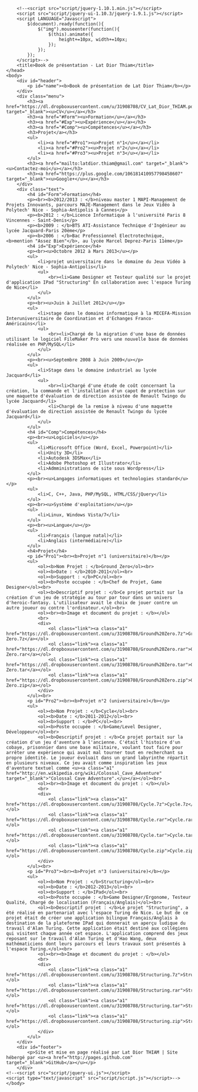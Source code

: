 <!DOCTYPE html PUBLIC "-//W3C//DTD XHTML 1.0 Transitional//EN" "http://www.w3.org/TR/xhtml1/DTD/xhtml1-transitional.dtd">
<html>
	<head>
		<meta http-equiv="Content-Type" content="text/html; charset=iso-8859-1" />
		<meta name="author" content="Lat Dior THIAM">
		<link type="text/css" rel="stylesheet" href="CSS/stylesheet.css"/>
		
		<!--<script src="script/jquery-1.10.1.min.js"></script>
		<script src="script/jquery-ui-1.10.3/jquery-1.9.1.js"></script>
		<script LANGUAGE="Javascript">
			$(document).ready(function(){
				$("img").mouseenter(function(){
					$(this).animate({
						height+=10px, width+=10px;
					});
				});
			});
		</script>-->
		<title>Book de présentation - Lat Dior Thiam</title>
	</head>
	<body>
		<div id="header">
			<p id="name"><b>Book de présentation de Lat Dior Thiam</b></p>
		</div>
		<div class="menu">
			<h3><a href="https://dl.dropboxusercontent.com/u/31908708/CV_Lat_Dior_THIAM.pdf" target="_blank"><u>CV</u></a></h3>
			<h3><a href="#Form"><u>Formation</u></a></h3>
			<h3><a href="#Exp"><u>Expérience</u></a></h3>
			<h3><a href="#Comp"><u>Compétences</u></a></h3>
			<h3>Projet</a></h3>
			<ul>
				<li><a href="#Pro1"><u>Projet n°1</u></a></li>
				<li><a href="#Pro2"><u>Projet n°2</u></a></li>
				<li><a href="#Pro3"><u>Projet n°3</u></a></li>
			</ul>
			<h3><a href="mailto:latdior.thiam@gmail.com" target="_blank"><u>Contactez-moi</u></a></h3>
			<h3><a href="https://plus.google.com/106181410957798458607" target="_blank"><u>Google+</u></a></h3>
		</div>
		<div class="text">
			<h4 id="Form">Formation</h4>
			<p><br><b>2012/2013 : </b>niveau master 1 MAPI-Management de Projets Innovants, parcours MAJE-Management dans le Jeux Vidéo à Polytech' Nice - Sophia-Antipolis à Cannes</p>
			<p><b>2012 : </b>Licence Informatique à l'université Paris 8 Vincennes - Saint-Denis</p>
			<p><b>2009 : </b>BTS ATI-Assistance Technique d'Ingénieur au lycée Jacquard-Paris 20ème</p>
			<p><b>2006 : </b>Bac Professionnel Electrotechnique, <b>mention "Assez Bien"</b>, au lycée Marcel Deprez-Paris 11ème</p>
			<h4 id="Exp">Expérience</h4>
			<p><br><u>Octobre 2012 à Mars 2013</u></p>
			<ul>
				<li>projet universitaire dans le domaine du Jeux Vidéo à Polytech' Nice - Sophia-Antipolis</li>
				<ul>
					<br><li>Game Designer et Testeur qualité sur le projet d'application IPad "Structuring" En collaboration avec l'espace Turing de Nice</li>
				</ul>
			</ul>
			<p><br><u>Juin à Juillet 2012</u></p>
			<ul>
				<li>stage dans le domaine informatique à la MICEFA-Mission Interuniversitaire de Coordination et d'Echanges Franco-Américains</li>
				<ul>
					<br><li>Chargé de la migration d'une base de données utilisant le logiciel FileMaker Pro vers une nouvelle base de données réalisée en PHP/MySQL</li>
				</ul>
			</ul>
			<p><br><u>Septembre 2008 à Juin 2009</u></p>
			<ul>
				<li>Stage dans le domaine industriel au lycée Jacquard</li>
				<ul>
					<br><li>Chargé d'une étude de coût concernant la création, la commande et l'installation d'un capot de protection sur une maquette d'évaluation de direction assistée de Renault Twingo du lycée Jacquard</li>
					<li>Chargé de la remise à niveau d'une maquette d'évaluation de direction assistée de Renault Twingo du lycée Jacquard</li>
				</ul>
			</ul>
			<h4 id="Comp">Compétences</h4>
			<p><br><u>Logiciels</u></p>
			<ul>
				<li>Microsoft Office (Word, Excel, Powerpoint)</li>
				<li>Unity 3D</li>
				<li>Autodesk 3DSMax</li>
				<li>Adobe Photoshop et Illustrator</li>
				<li>Admministrations de site sous Wordpress</li>
			</ul>
			<p><br><u>Langages informatiques et technologies standard</u></p>
			<ul>
				<li>C, C++, Java, PHP/MySQL, HTML/CSS/jQuery</li>
			</ul>
			<p><br><u>Système d'exploitation</u></p>
			<ul>
				<li>Linux, Windows Vista/7</li>
			</ul>
			<p><br><u>Langue</u></p>
			<ul>
				<li>Français (langue natal)</li>
				<li>Anglais (intermédiaire)</li>
			</ul>
			<h4>Projet</h4>
			<p id="Pro1"><br><b>Projet n°1 (universitaire)</b></p>
			<ul>
				<ol><b>Nom Projet : </b>Ground Zero</ol><br>
				<ol><b>Date : </b>2010-2011</ol><br>
				<ol><b>Support : </b>PC</ol><br>
				<ol><b>Poste occupée : </b>Chef de Projet, Game Designer</ol><br>
				<ol><b>Descriptif projet : </b>Ce projet portait sur la création d'un jeu de stratégie au tour par tour dans un univers d'heroic-fantasy. L'utilisateur avait le choix de jouer contre un autre joueur ou contre l'ordinateur.</ol><br>
				<ol><br><b>Image et document du projet : </b></ol>
				<br>
				<div>
					<ol class="link"><a class="a1" href="https://dl.dropboxusercontent.com/u/31908708/Ground%20Zero.7z">Ground Zero.7z</a></ol>
					<ol class="link"><a class="a1" href="https://dl.dropboxusercontent.com/u/31908708/Ground%20Zero.rar">Ground Zero.rar</a></ol>
					<ol class="link"><a class="a1" href="https://dl.dropboxusercontent.com/u/31908708/Ground%20Zero.tar">Ground Zero.tar</a></ol>
					<ol class="link"><a class="a1" href="https://dl.dropboxusercontent.com/u/31908708/Ground%20Zero.zip">Ground Zero.zip</a></ol>
				</div>
			</ul><br>
			<p id="Pro2"><br><b>Projet n°2 (universitaire)</b></p>
			<ul>
				<ol><b>Nom Projet : </b>Cycle</ol><br>
				<ol><b>Date : </b>2011-2012</ol><br>
				<ol><b>Support : </b>PC</ol><br>
				<ol><b>Poste occupée : </b>Game/Level Designer, Développeur</ol><br>
				<ol><b>Descriptif projet : </b>Ce projet portait sur la création d'un jeu d'aventure à l'ancienne. C'était l'histoire d'un cobaye, prisonnier dans une base militaire, voulant tout faire pour arrêter une expèrience qui avait mal tourner tout en recherchant sa propre identité. Le joueur évoluait dans un grand labyrinthe répartit en plusieurs niveaux. Ce jeu avait comme inspiration les jeux d'aventure textuel comme <u><a class="a1" href="http://en.wikipedia.org/wiki/Colossal_Cave_Adventure" target="_blank">"Colossal Cave Adventure".</u></a></ol><br>
				<ol><br><b>Image et document du projet : </b></ol>
				<br>
				<div>
					<ol class="link"><a class="a1" href="https://dl.dropboxusercontent.com/u/31908708/Cycle.7z">Cycle.7z</a></ol>
					<ol class="link"><a class="a1" href="https://dl.dropboxusercontent.com/u/31908708/Cycle.rar">Cycle.rar</a></ol>
					<ol class="link"><a class="a1" href="https://dl.dropboxusercontent.com/u/31908708/Cycle.tar">Cycle.tar</a></ol>
					<ol class="link"><a class="a1" href="https://dl.dropboxusercontent.com/u/31908708/Cycle.zip">Cycle.zip</a></ol>
				</div>
			</ul><br>
			<p id="Pro3"><br><b>Projet n°3 (universitaire)</b></p>
			<ul>
				<ol><b>Nom Projet : </b>Structuring</ol><br>
				<ol><b>Date : </b>2012-2013</ol><br>
				<ol><b>Support : </b>IPad</ol><br>
				<ol><b>Poste occupée : </b>Game Designer/Ergonome, Testeur Qualité, Chargé de localisation (Français/Anglais)</ol><br>
				<ol><b>Descriptif projet : </b>Le projet "Structuring", a été réalisé en partenariat avec l'espace Turing de Nice. Le but de ce projet était de créer une application bilingue Français/Anglais à destination de la plateforme IPad qui donnerait un aperçu ludique du travail d'Alan Turing. Cette application était destiné aux collégiens qui visitent chaque année cet espace. L'application comprend des jeux reposant sur le travail d'Alan Turing et d'Hao Wang, deux mathématiciens dont leurs parcours et leurs travaux sont présentés à l'espace Turing.</ol><br>
				<ol><br><b>Image et document du projet : </b></ol>
				<br>
				<div>
					<ol class="link"><a class="a1" href="https://dl.dropboxusercontent.com/u/31908708/Structuring.7z">Structuring.7z</a></ol>
					<ol class="link"><a class="a1" href="https://dl.dropboxusercontent.com/u/31908708/Structuring.rar">Structuring.rar</a></ol>
					<ol class="link"><a class="a1" href="https://dl.dropboxusercontent.com/u/31908708/Structuring.tar">Structuring.tar</a></ol>
					<ol class="link"><a class="a1" href="https://dl.dropboxusercontent.com/u/31908708/Structuring.zip">Structuring.zip</a></ol>
				</div>
			</ul>
		</div>
		<div id="footer">
			<p>Site et mise en page réalisé par Lat Dior THIAM | Site hébergé par <u><a href="http://pages.github.com" target="_blank">GitHub</a></u></p>
		</div>
	<!--<script src="script/jquery-ui.js"></script>
	<script type="text/javascript" src="script/script.js"></script>-->
	</body>
</html>
